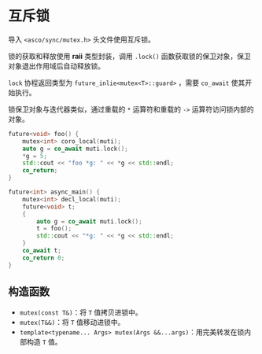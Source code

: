 # 互斥锁

导入 `<asco/sync/mutex.h>` 头文件使用互斥锁。

锁的获取和释放使用 **raii** 类型封装，调用 `.lock()` 函数获取锁的保卫对象，保卫对象退出作用域后自动释放锁。

`lock` 协程返回类型为 `future_inlie<mutex<T>::guard>` ，需要 `co_await` 使其开始执行。

锁保卫对象与迭代器类似，通过重载的 `*` 运算符和重载的 `->` 运算符访问锁内部的对象。

```c++
future<void> foo() {
    mutex<int> coro_local(muti);
    auto g = co_await muti.lock();
    *g = 5;
    std::cout << "foo *g: " << *g << std::endl;
    co_return;
}

future<int> async_main() {
    mutex<int> decl_local(muti);
    future<void> t;
    {
        auto g = co_await muti.lock();
        t = foo();
        std::cout << "*g: " << *g << std::endl;
    }
    co_await t;
    co_return 0;
}
```

## 构造函数

* `mutex(const T&)`：将 `T` 值拷贝进锁中。
* `mutex(T&&)`：将 `T` 值移动进锁中。
* `template<typename... Args> mutex(Args &&...args)`：用完美转发在锁内部构造 `T` 值。
